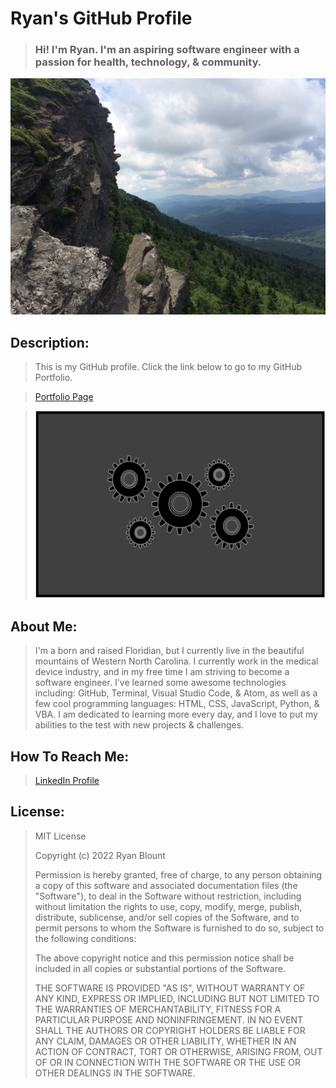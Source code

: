 # Ryan's GitHub Profile
> ### Hi! I'm Ryan. I'm an aspiring software engineer with a passion for health, technology, & community.

![Grandfather Mountain](Images/Grandfather-Mountain.png "Grandfather Mountain")
<!-- <img src="Images/Grandfather-Mountain.png" alt="Grandfather Mountain" width="1000" height="750"> -->

## Description:
> This is my GitHub profile. Click the link below to go to my GitHub Portfolio.

> [Portfolio Page](https://github.com/RyanBlount-2/RyanBlount-2.github.io)

<!-- > ![Portfolio Image](Images/Portfolio-Image.png "Portfolio Image") -->
> <a href="https://github.com/RyanBlount-2/RyanBlount-2.github.io"><img src="Images/Portfolio-Image.png" alt="Portfolio Image" width="500" height="300"></a>

## About Me:
> I'm a born and raised Floridian, but I currently live in the beautiful mountains of Western North Carolina. I currently work in the medical device industry, and in my free time I am striving to become a software engineer. I've learned some awesome technologies including: GitHub, Terminal, Visual Studio Code, & Atom, as well as a few cool programming languages: HTML, CSS, JavaScript, Python, & VBA. I am dedicated to learning more every day, and I love to put my abilities to the test with new projects & challenges.

## How To Reach Me:
> [LinkedIn Profile](https://linkedin.com/in/ryanblount2)  

## License:
> MIT License
>
> Copyright (c) 2022 Ryan Blount
>
> Permission is hereby granted, free of charge, to any person obtaining a copy
> of this software and associated documentation files (the "Software"), to deal
> in the Software without restriction, including without limitation the rights
> to use, copy, modify, merge, publish, distribute, sublicense, and/or sell
> copies of the Software, and to permit persons to whom the Software is
> furnished to do so, subject to the following conditions:
>
> The above copyright notice and this permission notice shall be included in all
> copies or substantial portions of the Software.
>
> THE SOFTWARE IS PROVIDED "AS IS", WITHOUT WARRANTY OF ANY KIND, EXPRESS OR
> IMPLIED, INCLUDING BUT NOT LIMITED TO THE WARRANTIES OF MERCHANTABILITY,
> FITNESS FOR A PARTICULAR PURPOSE AND NONINFRINGEMENT. IN NO EVENT SHALL THE
> AUTHORS OR COPYRIGHT HOLDERS BE LIABLE FOR ANY CLAIM, DAMAGES OR OTHER
> LIABILITY, WHETHER IN AN ACTION OF CONTRACT, TORT OR OTHERWISE, ARISING FROM,
> OUT OF OR IN CONNECTION WITH THE SOFTWARE OR THE USE OR OTHER DEALINGS IN THE
> SOFTWARE.
